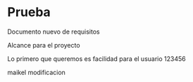 # Prueba
Documento nuevo de requisitos

Alcance para el proyecto

Lo primero que queremos es facilidad para el usuario
123456

maikel modificacion

